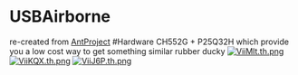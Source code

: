 # USBAirborne
re-created from [AntProject](https://oshwhub.com/PushEAX/3079905e2c434c54902d77ab60f6c747 "AntProject")
#Hardware
CH552G + P25Q32H which provide you a low cost way to get something similar rubber ducky
[![ViiMlt.th.png](https://i.328888.xyz/2023/05/15/ViiMlt.th.png)](https://imgloc.com/i/ViiMlt)
[![ViiKQX.th.png](https://i.328888.xyz/2023/05/15/ViiKQX.th.png)](https://imgloc.com/i/ViiKQX)
[![ViiJ6P.th.png](https://i.328888.xyz/2023/05/15/ViiJ6P.th.png)](https://imgloc.com/i/ViiJ6P)
